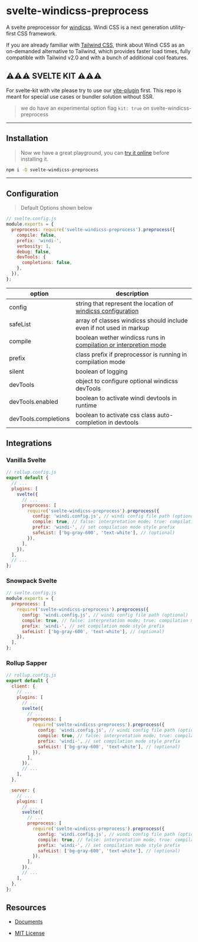 # svelte-windicss-preprocess

A svelte preprocessor for [windicss](https://github.com/windicss/windicss). Windi CSS is a next generation utility-first CSS framework.

If you are already familiar with [Tailwind CSS](https://tailwindcss.com/docs), think about Windi CSS as an on-demanded alternative to Tailwind, which provides faster load times, fully compatible with Tailwind v2.0 and with a bunch of additional cool features.

## ⚠️⚠️⚠️ SVELTE KIT ⚠️⚠️⚠️

For svelte-kit with vite please try to use our [vite-plugin](https://github.com/windicss/vite-plugin-windicss) first. This repo is meant for special use cases or bundler solution without SSR.

> we do have an experimental option flag `kit: true` on svelte-windicss-preprocess
---

## Installation

<!-- gets replaced with https://next.windicss.org/play.html if public -->

> Now we have a great playground, you can [try it online](https://windicss.github.io/svelte-windicss-preprocess/) before installing it.

```sh
npm i -D svelte-windicss-preprocess
```

---

## Configuration

> Default Options shown below

```js
// svelte.config.js
module.exports = {
  preprocess: require('svelte-windicss-preprocess').preprocess({
    compile: false,
    prefix: 'windi-',
    verbosity: 1,
    debug: false,
    devTools: {
      completions: false,
    },
  }),
};
```

| option               | description                                                                              |
| -------------------- | ---------------------------------------------------------------------------------------- |
| config               | string that represent the location of [windicss configuration](https://windicss.org)     |
| safeList             | array of classes windicss should include even if not used in markup                      |
| compile              | boolean wether windicss runs in [compilation or interpretion mode](https://windicss.org) |
| prefix               | class prefix if preprocessor is running in compilation mode                              |
| silent               | boolean of logging                                                                       |
| devTools             | object to configure optional windicss devTools                                           |
| devTools.enabled     | boolean to activate windi devtools in runtime                                            |
| devTools.completions | boolean to activate css class auto-completion in devtools                                |

## Integrations

<!-- ### [see guides](https://next.windicss.org/guide/integrations/svelte-preprocessor.html) can be found in windicss docs -->

### Vanilla Svelte

```js
// rollup.config.js
export default {
  // ...
  plugins: [
    svelte({
      // ...
      preprocess: [
        require('svelte-windicss-preprocess').preprocess({
          config: 'windi.config.js', // windi config file path (optional)
          compile: true, // false: interpretation mode; true: compilation mode (optional)
          prefix: 'windi-', // set compilation mode style prefix
          safeList: ['bg-gray-600', 'text-white'], // (optional)
        }),
      ],
    }),
  ],
  // ...
};
```

### Snowpack Svelte

```js
// svelte.config.js
module.exports = {
  preprocess: [
    require('svelte-windicss-preprocess').preprocess({
      config: 'windi.config.js', // windi config file path (optional)
      compile: true, // false: interpretation mode; true: compilation mode (optional)
      prefix: 'windi-', // set compilation mode style prefix
      safeList: ['bg-gray-600', 'text-white'], // (optional)
    }),
  ],
};
```

### Rollup Sapper

```js
// rollup.config.js
export default {
  client: {
    // ...
    plugins: [
      // ...
      svelte({
        // ...
        preprocess: [
          require('svelte-windicss-preprocess').preprocess({
            config: 'windi.config.js', // windi config file path (optional)
            compile: true, // false: interpretation mode; true: compilation mode (optional)
            prefix: 'windi-', // set compilation mode style prefix
            safeList: ['bg-gray-600', 'text-white'], // (optional)
          }),
        ],
      }),
      // ...
    ],
  },

  server: {
    // ...
    plugins: [
      // ...
      svelte({
        // ...
        preprocess: [
          require('svelte-windicss-preprocess').preprocess({
            config: 'windi.config.js', // windi config file path (optional)
            compile: true, // false: interpretation mode; true: compilation mode (optional)
            prefix: 'windi-', // set compilation mode style prefix
            safeList: ['bg-gray-600', 'text-white'], // (optional)
          }),
        ],
      }),
      // ...
    ],
  },
};
```

## Resources

- [Documents](https://windicss.org)

- [MIT License](https://github.com/windicss/svelte-windicss-preprocess/blob/main/LICENSE)
